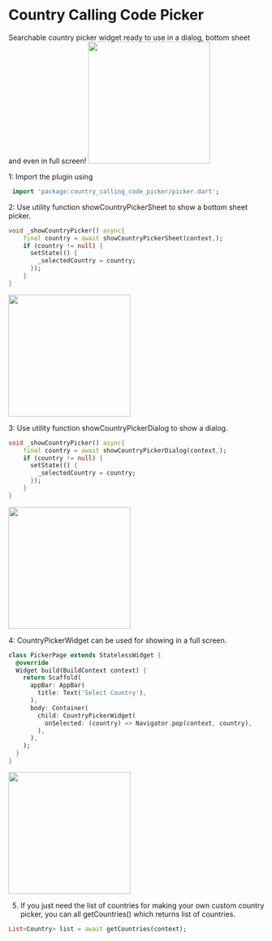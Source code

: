 # Country Calling Code Picker

Searchable country picker widget ready to use in a dialog, bottom sheet and even in full screen!
<img src="https://user-images.githubusercontent.com/65971744/83264373-9782d680-a1dd-11ea-88f2-cebe687da65a.png" width="240"/>

1: Import the plugin using
```dart
 import 'package:country_calling_code_picker/picker.dart';
```

2: Use utility function showCountryPickerSheet to show a bottom sheet picker.
```dart
void _showCountryPicker() async{
    final country = await showCountryPickerSheet(context,);
    if (country != null) {
      setState(() {
        _selectedCountry = country;
      });
    }
}
```   
<img src="https://user-images.githubusercontent.com/65971744/83264384-9c478a80-a1dd-11ea-8385-bca897f1d3d5.png" width="240"/>


3: Use utility function showCountryPickerDialog to show a dialog.
```dart
void _showCountryPicker() async{
    final country = await showCountryPickerDialog(context,);
    if (country != null) {
      setState(() {
        _selectedCountry = country;
      });
    }
}
```  
<img src="https://user-images.githubusercontent.com/65971744/83264376-994c9a00-a1dd-11ea-86a1-4fec8554f6f9.png" width="240"/>


4: CountryPickerWidget can be used for showing in a full screen.
```dart
class PickerPage extends StatelessWidget {
  @override
  Widget build(BuildContext context) {
    return Scaffold(
      appBar: AppBar(
        title: Text('Select Country'),
      ),
      body: Container(
        child: CountryPickerWidget(
          onSelected: (country) => Navigator.pop(context, country),
        ),
      ),
    );
  }
}
```  
<img src="https://user-images.githubusercontent.com/65971744/83264392-9e114e00-a1dd-11ea-99a0-1387fd9d2c0f.png" width="240"/>


5. If you just need the list of countries for making your own custom country picker, you can all getCountries() which returns list of countries. 

```dart
List<Country> list = await getCountries(context);
```
